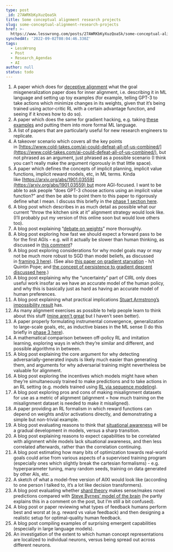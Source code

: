 ```yaml
---
type: post
_id: 27AWRKbKyXuzQoaSk
title: Some conceptual alignment research projects
slug: some-conceptual-alignment-research-projects
href: >-
  https://www.lesswrong.com/posts/27AWRKbKyXuzQoaSk/some-conceptual-alignment-research-projects
synchedAt: '2022-09-02T08:04:46.330Z'
tags:
  - LessWrong
  - Post
  - Research_Agendas
  - AI
author: null
status: todo
---
```


1. A paper which does for [deceptive alignment](https://bounded-regret.ghost.io/ml-systems-will-have-weird-failure-modes-2/) what the goal misgeneralization paper does for inner alignment, i.e. describing it in ML language and setting up toy examples (for example, telling GPT-3 to take actions which minimize changes in its weights, given that it’s being trained using actor-critic RL with a certain advantage function, and seeing if it knows how to do so).
2. A paper which does the same for gradient hacking, e.g. taking [these examples](https://www.lesswrong.com/posts/EeAgytDZbDjRznPMA/gradient-hacking-definitions-and-examples) and putting them into more formal ML language.
3. A list of papers that are particularly useful for new research engineers to replicate.
4. A takeover scenario which covers all the key points in [https://www.cold-takes.com/ai-could-defeat-all-of-us-combined/](https://www.cold-takes.com/ai-could-defeat-all-of-us-combined/), but not phrased as an argument, just phrased as a possible scenario (I think you can’t really make the argument rigorously in that little space).
5. A paper which defines the concepts of implicit planning, implicit value functions, implicit reward models, etc, in ML terms. Kinda like [https://arxiv.org/abs/1901.03559](https://arxiv.org/abs/1901.03559) but more AGI-focused. I want to be able to ask people “does GPT-3 choose actions using an implicit value function?” and then be able to point them to this paper to rigorously define what I mean. I discuss this briefly in the [phase 1 section here](https://www.lesswrong.com/posts/KbyRPCAsWv5GtfrbG/what-misalignment-looks-like-as-capabilities-scale).
6. A blog post which describes in as much detail as possible what our current “throw the kitchen sink at it” alignment strategy would look like. (I’ll probably put my version of this online soon but would love others too).
7. A blog post explaining “[debate on weights](https://www.lesswrong.com/posts/FuGfR3jL3sw6r8kB4/richard-ngo-s-shortform?commentId=on7Y4d8pqrdrxLtec)” more thoroughly.
8. A blog post exploring how fast we should expect a forward pass to be for the first AGIs - e.g. will it actually be slower than human thinking, as discussed in [this comment](https://www.lesswrong.com/posts/KbyRPCAsWv5GtfrbG/what-misalignment-looks-like-as-capabilities-scale?commentId=3F8x4m2gbTHJ4evL7#comments)?
9. A blog post exploring considerations for why model goals may or may not be much more robust to SGD than model beliefs, as discussed in [framing 3 here](https://www.lesswrong.com/posts/poyshiMEhJsAuifKt/outer-vs-inner-misalignment-three-framings-1)). (See also [this paper on gradient starvation](https://arxiv.org/abs/2011.09468) - h/t Quintin Pope; and [the concept of persistence to gradient descent discussed here](https://arxiv.org/pdf/2204.06974.pdf).)
10. A blog post explaining why the “uncertainty” part of CIRL only does useful work insofar as we have an accurate model of the human policy, and why this is basically just as hard as having an accurate model of human preferences.
11. A blog post explaining what practical implications [Stuart Armstrong’s impossibility result](https://arxiv.org/abs/1712.05812) has.
12. As many alignment exercises as possible to help people learn to think about this stuff ([mine aren't great](https://www.lesswrong.com/posts/kj37Hzb2MsALwLqWt/alignment-research-exercises) but I haven’t seen better).
13. A paper properly formulating instrumental convergence, generalization to large-scale goals, etc, as inductive biases in the ML sense (I do this briefly in [phase 3 here](https://www.lesswrong.com/posts/KbyRPCAsWv5GtfrbG/what-misalignment-looks-like-as-capabilities-scale)).
14. A mathematical comparison between off-policy RL and imitation learning, exploring ways in which they’re similar and different, and possible algorithms in between.
15. A blog post explaining the core argument for why detecting adversarially-generated inputs is likely much easier than generating them, and arguments for why adversarial training might nevertheless be valuable for alignment.
16. A blog post exploring the incentives which models might have when they’re simultaneously trained to make predictions and to take actions in an RL setting (e.g. models trained using [RL via sequence modeling](https://arxiv.org/pdf/2106.01345.pdf)).
17. A blog post exploring pros and cons of making misalignment datasets for use as a metric of alignment (alignment = how much training on the misalignment dataset is needed to make it misaligned).
18. A paper providing an RL formalism in which reward functions can depend on weights and/or activations directly, and demonstrating a simple but non-trivial example.
19. A blog post evaluating reasons to think that [situational awareness](https://www.lesswrong.com/posts/pRkFkzwKZ2zfa3R6H/without-specific-countermeasures-the-easiest-path-to#A_spectrum_of_situational_awareness) will be a gradual development in models, versus a sharp transition.
20. A blog post explaining reasons to expect capabilities to be correlated with alignment while models lack situational awareness, and then less correlated afterwards, rather than the correlation continuing.
21. A blog post estimating how many bits of optimization towards real-world goals could arise from various aspects of a supervised training program (especially ones which slightly break the cartesian formalisms) - e.g. hyperparameter tuning, many random seeds, training on data generated by other AIs, etc.
22. A sketch of what a model-free version of AIXI would look like (according to one person I talked to, it’s a lot like decision transformers).
23. A blog post evaluating whether [shard theory](https://www.lesswrong.com/posts/xqkGmfikqapbJ2YMj/shard-theory-an-overview) makes sense/makes novel predictions compared with [Steve Byrnes’ model of the brain](https://www.lesswrong.com/s/HzcM2dkCq7fwXBej8) (he partly explains this in a comment on the post, but I’m still a bit confused).
24. A blog post or paper reviewing what types of feedback humans perform best and worst at (e.g. reward vs value feedback) and then designing a realistic setup for optimal-quality human feedback.
25. A blog post compiling examples of surprising emergent capabilities (especially in large language models).
26. An investigation of the extent to which human concept representations are localized to individual neurons, versus being spread out across different neurons.
